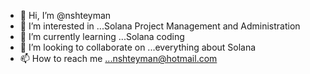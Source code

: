 - 👋 Hi, I’m @nshteyman
- 👀 I’m interested in ...Solana Project Management and Administration
- 🌱 I’m currently learning ...Solana coding
- 💞️ I’m looking to collaborate on ...everything about Solana
- 📫 How to reach me ...nshteyman@hotmail.com

<!---
nshteyman/nshteyman is a ✨ special ✨ repository because its `README.md` (this file) appears on your GitHub profile.
You can click the Preview link to take a look at your changes.
--->
